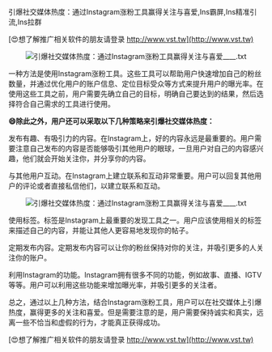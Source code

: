引爆社交媒体热度：通过Instagram涨粉工具赢得关注与喜爱,Ins霸屏,Ins精准引流,Ins拉群

[😍想了解推广相关软件的朋友请登录 http://www.vst.tw](http://www.vst.tw)

 <center><img src="https://vst.tw/MP4/tuiguang/png/1.png" alt="引爆社交媒体热度：通过Instagram涨粉工具赢得关注与喜爱____.txt"></center>

一种方法是使用Instagram涨粉工具。这些工具可以帮助用户快速增加自己的粉丝数量，并通过优化用户的账户信息、定位目标受众等方式来提升用户的曝光率。在使用这些工具之前，用户需要先确立自己的目标，明确自己要达到的结果，然后选择符合自己需求的工具进行使用。

**😄除此之外，用户还可以采取以下几种策略来引爆社交媒体热度：**

发布有趣、有吸引力的内容。在Instagram上，好的内容永远是最重要的。用户需要注意自己发布的内容是否能够吸引其他用户的眼球，一旦用户对自己的内容感兴趣，他们就会开始关注你，并分享你的内容。

与其他用户互动。在Instagram上建立联系和互动非常重要。用户可以回复其他用户的评论或者直接私信他们，以建立联系和互动。

 <center><img src="https://vst.tw/MP4/tuiguang/png/2.png" alt="引爆社交媒体热度：通过Instagram涨粉工具赢得关注与喜爱____.txt"></center>

使用标签。标签是Instagram上最重要的发现工具之一。用户应该使用相关的标签来描述自己的内容，并能让其他人更容易地发现你的帖子。

定期发布内容。定期发布内容可以让你的粉丝保持对你的关注，并吸引更多的人关注你的账户。

利用Instagram的功能。Instagram拥有很多不同的功能，例如故事、直播、IGTV等等。用户可以利用这些功能来增加曝光率，并吸引更多的关注者。

总之，通过以上几种方法，结合Instagram涨粉工具，用户可以在社交媒体上引爆热度，赢得更多的关注和喜爱。但是需要注意的是，用户需要保持诚实和真实，远离一些不恰当和虚假的行为，才能真正获得成功。

[😍想了解推广相关软件的朋友请登录 http://www.vst.tw](http://www.vst.tw)



